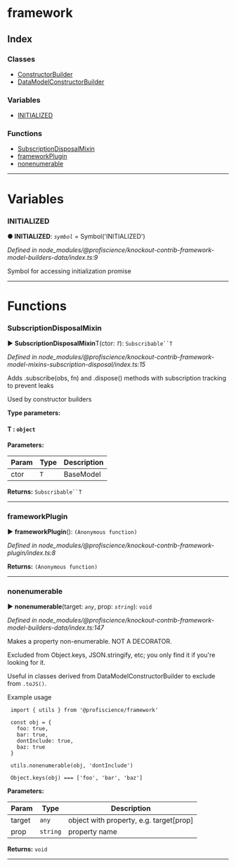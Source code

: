 


#  framework

## Index

### Classes

* [ConstructorBuilder](classes/constructorbuilder.md)
* [DataModelConstructorBuilder](classes/datamodelconstructorbuilder.md)


### Variables

* [INITIALIZED](#initialized)


### Functions

* [SubscriptionDisposalMixin](#subscriptiondisposalmixin)
* [frameworkPlugin](#frameworkplugin)
* [nonenumerable](#nonenumerable)



---
# Variables
<a id="initialized"></a>

###  INITIALIZED

**●  INITIALIZED**:  *`symbol`*  =  Symbol('INITIALIZED')

*Defined in node_modules/@profiscience/knockout-contrib-framework-model-builders-data/index.ts:9*



Symbol for accessing initialization promise




___


# Functions
<a id="subscriptiondisposalmixin"></a>

###  SubscriptionDisposalMixin

► **SubscriptionDisposalMixin**T(ctor: *`T`*): `Subscribable``T`



*Defined in node_modules/@profiscience/knockout-contrib-framework-model-mixins-subscription-disposal/index.ts:15*



Adds .subscribe(obs, fn) and .dispose() methods with subscription tracking to prevent leaks

Used by constructor builders


**Type parameters:**

#### T :  `object`
**Parameters:**

| Param | Type | Description |
| ------ | ------ | ------ |
| ctor | `T`   |  BaseModel |





**Returns:** `Subscribable``T`





___

<a id="frameworkplugin"></a>

###  frameworkPlugin

► **frameworkPlugin**(): `(Anonymous function)`



*Defined in node_modules/@profiscience/knockout-contrib-framework-plugin/index.ts:8*





**Returns:** `(Anonymous function)`





___

<a id="nonenumerable"></a>

###  nonenumerable

► **nonenumerable**(target: *`any`*, prop: *`string`*): `void`



*Defined in node_modules/@profiscience/knockout-contrib-framework-model-builders-data/index.ts:147*



Makes a property non-enumerable. NOT A DECORATOR.

Excluded from Object.keys, JSON.stringify, etc; you only find it if you're looking for it.

Useful in classes derived from DataModelConstructorBuilder to exclude from `.toJS()`.

Example usage

     import { utils } from '@profiscience/framework'

     const obj = {
       foo: true,
       bar: true,
       dontInclude: true,
       baz: true
     }

     utils.nonenumerable(obj, 'dontInclude')

     Object.keys(obj) === ['foo', 'bar', 'baz']


**Parameters:**

| Param | Type | Description |
| ------ | ------ | ------ |
| target | `any`   |  object with property, e.g. target[prop] |
| prop | `string`   |  property name |





**Returns:** `void`





___


